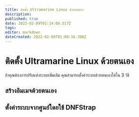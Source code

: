 ```yaml
---
title: ติดตั้ง Ultramarine Linux ด้วยตนเอง
description: 
published: true
date: 2022-02-09T01:14:09.517Z
tags: 
editor: markdown
dateCreated: 2022-02-09T01:09:16.398Z
---
```


# ติดตั้ง Ultramarine Linux ด้วยตนเอง
ถ้าคุณต้องการปรับแต่งระบบเพิ่มเติม คุณสามารถตั้งค่าระบบด้วยตนเองใด้ใน 3 วิธี


## สร้างอิมเมจด้วยตนเอง


## ตั้งค่าระบบจากศูนย์ใดยใช้ DNFStrap